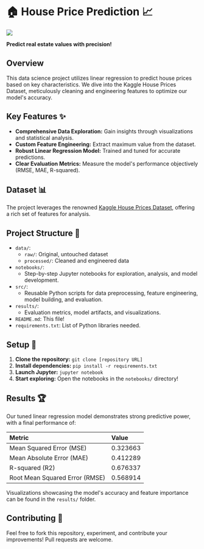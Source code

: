# 🏠 House Price Prediction 📈

![](https://github-production-user-asset-6210df.s3.amazonaws.com/148968130/342809477-485d9213-d3b9-4d5d-979d-793f2562e776.jpeg?X-Amz-Algorithm=AWS4-HMAC-SHA256&X-Amz-Credential=AKIAVCODYLSA53PQK4ZA%2F20240625%2Fus-east-1%2Fs3%2Faws4_request&X-Amz-Date=20240625T161438Z&X-Amz-Expires=300&X-Amz-Signature=e2ea821ccda6dcaa6843ed2b271a08021c50af3307b8aaa26703f99c50ad817d&X-Amz-SignedHeaders=host&actor_id=148968130&key_id=0&repo_id=819993108)


**Predict real estate values with precision!**

## Overview

This data science project utilizes linear regression to predict house prices based on key characteristics. We dive into the Kaggle House Prices Dataset, meticulously cleaning and engineering features to optimize our model's accuracy.

## Key Features ✨

* **Comprehensive Data Exploration:** Gain insights through visualizations and statistical analysis.
* **Custom Feature Engineering:** Extract maximum value from the dataset.
* **Robust Linear Regression Model:** Trained and tuned for accurate predictions.
* **Clear Evaluation Metrics:** Measure the model's performance objectively (RMSE, MAE, R-squared).

## Dataset 📊

The project leverages the renowned [Kaggle House Prices Dataset](https://www.kaggle.com/c/house-prices-advanced-regression-techniques/data), offering a rich set of features for analysis.

## Project Structure 📂

* `data/`: 
    * `raw/`: Original, untouched dataset
    * `processed/`: Cleaned and engineered data
* `notebooks/`: 
    * Step-by-step Jupyter notebooks for exploration, analysis, and model development.
* `src/`: 
    * Reusable Python scripts for data preprocessing, feature engineering, model building, and evaluation.
* `results/`:
    * Evaluation metrics, model artifacts, and visualizations.
* `README.md`: This file!
* `requirements.txt`: List of Python libraries needed.

## Setup 🚀

1. **Clone the repository:** `git clone [repository URL]`
2. **Install dependencies:** `pip install -r requirements.txt` 
3. **Launch Jupyter:** `jupyter notebook`
4. **Start exploring:** Open the notebooks in the `notebooks/` directory!

## Results 🏆

Our tuned linear regression model demonstrates strong predictive power, with a final performance of:

| Metric                         | Value    |
|:-------------------------------|:---------|
| Mean Squared Error (MSE)       | 0.323663 |
| Mean Absolute Error (MAE)      | 0.412289 |
| R-squared (R2)                 | 0.676337 |
| Root Mean Squared Error (RMSE) | 0.568914 |

Visualizations showcasing the model's accuracy and feature importance can be found in the `results/` folder.

## Contributing 🤝

Feel free to fork this repository, experiment, and contribute your improvements! Pull requests are welcome.
